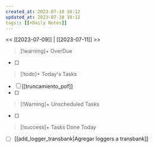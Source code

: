 ```yaml
---
created_at: 2023-07-10 10:12
updated_at: 2023-07-10 10:12
tags:: [[+Daily Notes]]
---
```


<< [[2023-07-09]] | [[2023-07-11]] >>


> [!warning]+ OverDue
- [ ] 

> [!todo]+ Today's Tasks
- [ ] [[truncamiento_pof]]
- [ ] 

> [!Warning]+ Unscheduled Tasks
- [ ] 

> [!success]+ Tasks Done Today
- [ ] [[add_logger_transbank|Agregar loggers a transbank]]